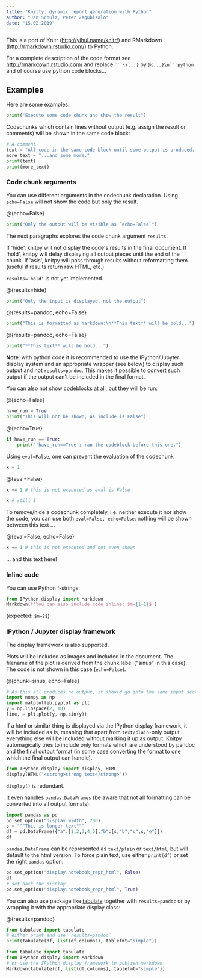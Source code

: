 ```yaml
---
title: "Knitty: dynamic report generation with Python"
author: "Jan Schulz, Peter Zagubisalo"
date: "15.02.2019"
---
```


This is a port of Knitr (http://yihui.name/knitr/) and RMarkdown
(http://rmarkdown.rstudio.com/) to Python.

For a complete description of the code format see http://rmarkdown.rstudio.com/ and replace
`` ```{r...} `` by `` @{...}\n```python `` and of course use python code blocks...

## Examples

Here are some examples:

```python
print("Execute some code chunk and show the result")
```

Codechunks which contain lines without output (e.g. assign the result or comments) will
be shown in the same code block:

```python
# A comment
text = "All code in the same code block until some output is produced..."
more_text = "...and some more."
print(text)
print(more_text)
```

### Code chunk arguments

You can use different arguments in the codechunk declaration. Using `echo=False` will not show
the code but only the result.

@{echo=False}
```python
print("Only the output will be visible as `echo=False`")
```

The next paragraphs explores the code chunk argument `results`.

If 'hide', knitpy will not display the code's results in the final document. If 'hold', knitpy
will delay displaying all output pieces until the end of the chunk. If 'asis', knitpy will pass
through results without reformatting them (useful if results return raw HTML, etc.)

`results='hold'` is not yet implemented.

@{results=hide}
```python
print("Only the input is displayed, not the output")
```

@{results=pandoc, echo=False}
```python
print("This is formatted as markdown:\n**This text** will be bold...")
```

@{results=pandoc, echo=False}
```python
print("**This text** will be bold...")
```

**Note**: with python code it is recommended to use the IPython/Jupyter display system and an
appropriate wrapper (see below) to display such output and not `results=pandoc`. This makes it
possible to convert such output if the output can't be included in the final format.

You can also not show codeblocks at all, but they will be run:

@{echo=False}
```python
have_run = True
print("This will not be shown, as include is False")
```

@{echo=True}
```python
if have_run == True:
    print("'have_run==True': ran the codeblock before this one.")
```

Using `eval=False`, one can prevent the evaluation of the codechunk

```python
x = 1
```

@{eval=False}
```python
x += 1 # this is not executed as eval is False
```

```python
x # still 1
```


To remove/hide a codechunk completely, i.e. neither execute it nor show the code, you can use both `eval=False, echo=False`: nothing will be
shown between this text ...

@{eval=False, echo=False}
```python
x += 1 # this is not executed and not even shown
```

... and this text here!

### Inline code

You can use Python f-strings:

```python
from IPython.display import Markdown
Markdown(f'You can also include code inline: $m={1+1}$')
```
(expected: `$m=2$`)

### IPython / Jupyter display framework

The display framework is also supported.

Plots will be included as images and included in the document. The filename of the
plot is derived from the chunk label ("sinus" in this case). The code is not
shown in this case (`echo=False`).

@{chunk=sinus, echo=False}
```python
# As this all produces no output, it should go into the same input section...
import numpy as np
import matplotlib.pyplot as plt
y = np.linspace(2, 10)
line, = plt.plot(y, np.sin(y))
```

If a html or similar thing is displayed via the IPython display framework, it will be
included as is, meaning that apart from `text/plain`-only output, everything else
will be included without marking it up as output. Knitpy automagically tries to include only
formats which are understood by pandoc and the final output format (in some case converting the
format to one which the final output can handle).

```python
from IPython.display import display, HTML
display(HTML("<strong>strong text</strong>"))
```
`display()` is redundant.

It even handles `pandas.DataFrames` (be aware that not all formatting can be converted into all
output formats):

```python
import pandas as pd
pd.set_option("display.width", 200)
s = """This is longer text"""
df = pd.DataFrame({"a":[1,2,3,4,5],"b":[s,"b","c",s,"e"]})
df
```

`pandas.DataFrame` can be represented as `text/plain` or `text/html`, but will default to the html
 version. To force plain text, use either `print(df)` or set the right `pandas` option:

```python
pd.set_option("display.notebook_repr_html", False)
df
# set back the display
pd.set_option("display.notebook_repr_html", True)
```

You can also use package like [tabulate](https://bitbucket.org/astanin/python-tabulate)
together with `results=pandoc` or by wrapping it with the appropriate display class:

@{results=pandoc}
```python
from tabulate import tabulate
# either print and use `results=pandoc`
print(tabulate(df, list(df.columns), tablefmt="simple"))
```

```python
from tabulate import tabulate
from IPython.display import Markdown
# or use the IPython display framework to publish markdown
Markdown(tabulate(df, list(df.columns), tablefmt="simple"))
```
